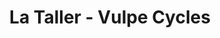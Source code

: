 ---
title: "La Taller - Vulpe Cycles"
url: /ciudad-de-mexico/la-taller-vulpe-cycles/
shop: Fahrrad
---